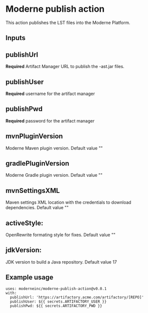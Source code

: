 # Moderne publish action

This action publishes the LST files into the Moderne Platform.

## Inputs

## publishUrl
**Required** Artifact Manager URL to publish the -ast.jar files.

## publishUser
**Required** username for the artifact manager

## publishPwd
**Required** password for the artifact manager

##  mvnPluginVersion
Moderne Maven plugin version. Default value ""
  
## gradlePluginVersion
Moderne Gradle plugin version. Default value ""
  
## mvnSettingsXML
Maven settings XML location with the credentials to download dependencies. Default value "" 
  
## activeStyle:
OpenRewrite formating style for fixes. Default value ""
  
## jdkVersion:
JDK version to build a Java repository. Default value 17


## Example usage
```
uses: moderneinc/moderne-publish-action@v0.0.1
with:
  publishUrl: 'https://artifactory.acme.com/artifactory/[REPO]'
  publishUser: ${{ secrets.ARTIFACTORY_USER }}
  publishPwd: ${{ secrets.ARTIFACTORY_PWD }}
```
